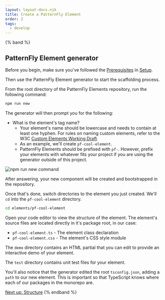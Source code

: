 ```yaml
---
layout: layout-docs.njk
title: Create a PatternFly Element
order: 2
tags:
  - develop
---
```


<style>
  img {
    max-width: 100%;
  }
</style>

{% band %}

  ## PatternFly Element generator

  Before you begin, make sure you've followed the 
  [Prerequisites](/docs/develop/setup#prerequisites) in 
  [Setup](/docs/develop/setup).

  Then use the PatternFly Element generator to start the scaffolding process. 
  
  From the root directory of the PatternFly Elements  repository, run the following 
  command:

  ```bash
  npm run new
  ```

  The generator will then prompt you for the following:

  * What is the element's tag name?
    * Your element's name should be lowercase and needs to contain at least 
      one hyphen. For rules on naming custom elements, refer to the W3C 
      [Custom Elements Working Draft](https://html.spec.whatwg.org/multipage/custom-elements.html#valid-custom-element-name).
    * As an example, we'll create `pf-cool-element`.  
    * PatternFly Elements should be prefixed with `pf-`. However, prefix your 
      elements with whatever fits your project if you are using the generator outside of this project.


  ![npm run new command](/images/develop/npm-run-new.png)

  After answering, your new component will be created and bootstrapped in the repository.

  Once that's done, switch directories to the element you just created. We'll 
  `cd` into the `pf-cool-element` directory.

  ```bash
  cd elements/pf-cool-element
  ```

  Open your code editor to view the structure of the element.
  The element's source files are located directly in it's package root, in our 
  case:

  * `pf-cool-element.ts` - The element class declaration
  * `pf-cool-element.css` - The element's CSS style module

  The `demo` directory contains an HTML partial that you can edit to provide an 
  interactive demo of your element.

  The `test` directory contains unit test files for your element.

  You'll also notice that the generator edited the root `tsconfig.json`, adding 
  a `path` to our new element.
  This is important so that TypeScript knows where each of our packages in the 
  monorepo are.

  <a class="cta" href="../structure">Next up: Structure</a>
{% endband %}
